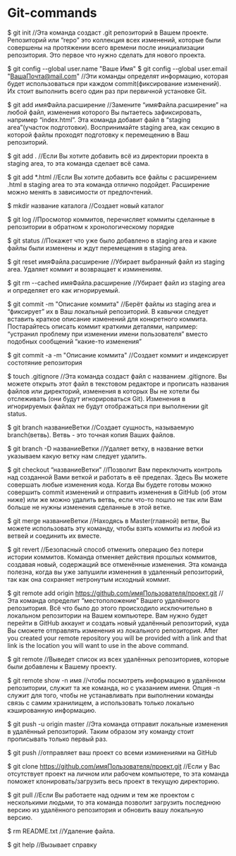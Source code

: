 # Git-commands
$ git init 
//Эта команда создаст .git репозиторий в Вашем проекте. Репозиторий или “repo” это коллекция всех изменений, которые были совершены на протяжении всего времени после инициализации репозитория. Это первое что нужно сделать для нового проекта.

$ git config --global user.name "Ваше Имя"
$ git config --global user.email "ВашаПочта@mail.com"
//Эти команды определят информацию, которая будет использоваться при каждом commit(фиксирование изменений). Их стоит выполнить всего один раз при первичной установке Git.

$ git add имяФайла.расширение 
//Замените “имяФайла.расширение” на любой файл, изменения которого Вы пытаетесь зафиксировать, например “index.html”. Эта команда добавит файл в “staging area”(участок подготовки). Воспринимайте staging area, как секцию в которой файлы проходят подготовку к перемещению в Ваш репозиторий.

$ git add .
//Если Вы хотите добавить всё из директории проекта в staging area, то эта команда сделает всё сама.

$ git add *.html
//Если Вы хотите добавить все файлы с расширением .html в staging area то эта команда отлично подойдет. Расширение можно менять в зависимости от предпочтений.

$ mkdir название каталога
//Создает новый каталог

$ git log
//Просмотор коммитов, перечисляет коммиты сделанные в репозитории в обратном к хронологическому порядке

$ git status
//Покажет что уже было добавлено в staging area и какие файлы были изменены и ждут перемещения в staging area.

$ git reset имяФайла.расширение
//Убирает выбранный файл из staging area. Удаляет коммит и возвращает к изминениям.

$ git rm --cached имяФайла.расширение
//Убирает файл из staging area и определяет его как игнорируемый.

$ git commit -m "Описание коммита"
//Берёт файлы из staging area и “фиксирует” их в Ваш локальный репозиторий. В кавычки следует вставить краткое описание изменений для конкретного коммита. Постарайтесь описать коммит краткими деталями, например: “устранил проблему при изменении имени пользователя” вместо подобных сообщений “какие-то изменения”

$ git commit -a -m "Описание коммита"
//Создает коммит и индексирует состотяние репозитория

$ touch .gitignore
//Эта команда создаст файл с названием .gitignore. Вы можете открыть этот файл в текстовом редакторе и прописать названия файлов или директорий, изменения в которых Вы не хотели бы отслеживать (они будут игнорироваться Git). Изменения в игнорируемых файлах не будут отображаться при выполнении git status.

$ git branch названиеВетки
//Создает сущность, называемую branch(ветвь). Ветвь - это точная копия Ваших файлов.

$ git branch -D названиеВетки
//Удаляет ветку, в название ветки указываем какую ветку нам следует удалить.

$ git checkout “названиеВетки”
//Позволит Вам переключить контроль над созданной Вами веткой и работать в её пределах. Здесь Вы можете совершать любые изменения кода. Когда Вы будете готовы можно совершить commit изменений и отправить изменения в GitHub (об этом ниже) или же можно удалить ветвь, если что-то пошло не так или Вам больше не нужны изменения сделанные в этой ветке.

$ git merge названиеВетки
//Находясь в Master(главной) ветви, Вы можете использовать эту команду, чтобы взять коммиты из любой из ветвей и соединить их вместе.

$ git revert
//Безопасный способ отменить операцию без потери истории коммитов. Команда отменяет действия прошлых коммитов, создавая новый, содержащий все отменённые изменения. Эта команда полезна, когда вы уже запушили изменения в удаленный репозиторий, так как она сохраняет нетронутым исходный коммит.

$ git remote add origin https://github.com/имяПользователя/проект.git
//Эта команда определит “местоположение” Вашего удалённого репозитория. Всё что было до этого происходило исключительно в локальном репозитории на Вашем компьютере. Вам нужно будет перейти в GitHub аккаунт и создать новый удалённый репозиторий, куда Вы сможете отправлять изменения из локального репозитория. After you created your remote repository you will be provided with a link and that link is the location you will want to use in the above command.

$ git remote
//Выведет список из всех удалённых репозиториев, которые были добавлены к Вашему проекту.

$ git remote show -n имя
//чтобы посмотреть информацию в удалённом репозитории, служит та же команда, но с указанием имени. Опция -n служит для того, чтобы не устанавливать при выполнении команды связь с самим хранилищем, а использовать только локально кэшированную информацию.

$ git push -u origin master
//Эта команда отправит локальные изменения в удалённый репозиторий. Таким образом эту команду стоит прописывать только первый раз.

$ git push
//отправляет ваш проект со всеми изминениями на GitHub

$ git clone https://github.com/имяПользователя/проект.git
//Если у Вас отсутствует проект на личном или рабочем компьютере, то эта команда поможет клонировать/загрузить весь проект в текущую директорию.

$ git pull
//Если Вы работаете над одним и тем же проектом с несколькими людьми, то эта команда позволит загрузить последнюю версию из удалённого репозитория и обновить вашу локальную версию.

$ rm README.txt
//Удаление файла.

$ git help 
//Вызывает справку




